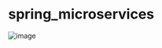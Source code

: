 # spring_microservices

![image](https://user-images.githubusercontent.com/81377879/176022076-a0e3509a-6a91-4a5a-92e6-311a55c00bd4.png)
